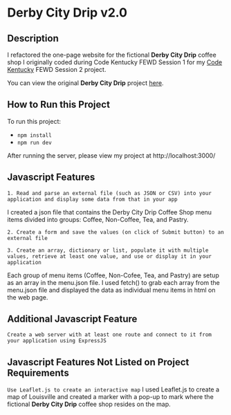 # Derby City Drip v2.0
## Description
I refactored the one-page website for the fictional **Derby City Drip** coffee shop I originally coded during Code Kentucky FEWD Session 1 for my [Code Kentucky](https://codekentucky.org/) FEWD Session 2 project.

You can view the original **Derby City Drip** project [here](https://github.com/istarlet/derby_city_drip). 

## How to Run this Project

To run this project:

- `npm install` 
- `npm run dev` 

After running the server, please view my project at http://localhost:3000/

## Javascript Features
`1. Read and parse an external file (such as JSON or CSV) into your application and display some data from that in your app`

I created a json file that contains the Derby City Drip Coffee Shop menu items divided into groups: Coffee, Non-Coffee, Tea, and Pastry.

`2. Create a form and save the values (on click of Submit button) to an external file`
 
`3. Create an array, dictionary or list, populate it with multiple values, retrieve at least one value, and use or display it in your application`

Each group of menu items (Coffee, Non-Cofee, Tea, and Pastry) are setup as an array in the menu.json file. I used fetch() to grab each array from the menu.json file and displayed the data as individual menu items in html on the web page. 

## Additional Javascript Feature
`Create a web server with at least one route and connect to it from your application using ExpressJS`

## Javascript Features Not Listed on Project Requirements
`Use Leaflet.js to create an interactive map`
I used Leaflet.js to create a map of Louisville and created a marker with a pop-up to mark where the fictional **Derby City Drip** coffee shop resides on the map. 




